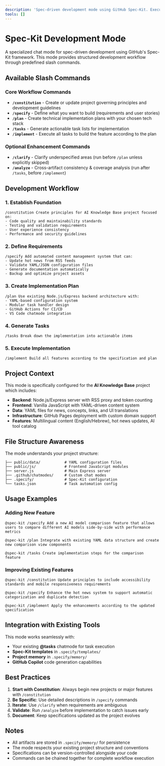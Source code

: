 ```yaml
---
description: 'Spec-driven development mode using GitHub Spec-Kit. Execute structured development workflow with slash commands for constitution, specification, planning, tasks, and implementation.'
tools: []
---
```


# Spec-Kit Development Mode

A specialized chat mode for spec-driven development using GitHub's Spec-Kit framework. This mode provides structured development workflow through predefined slash commands.

## Available Slash Commands

### Core Workflow Commands

- **`/constitution`** - Create or update project governing principles and development guidelines
- **`/specify`** - Define what you want to build (requirements and user stories)
- **`/plan`** - Create technical implementation plans with your chosen tech stack
- **`/tasks`** - Generate actionable task lists for implementation
- **`/implement`** - Execute all tasks to build the feature according to the plan

### Optional Enhancement Commands

- **`/clarify`** - Clarify underspecified areas (run before `/plan` unless explicitly skipped)
- **`/analyze`** - Cross-artifact consistency & coverage analysis (run after `/tasks`, before `/implement`)

## Development Workflow

### 1. Establish Foundation
```
/constitution Create principles for AI Knowledge Base project focused on:
- Code quality and maintainability standards
- Testing and validation requirements  
- User experience consistency
- Performance and security guidelines
```

### 2. Define Requirements
```
/specify Add automated content management system that can:
- Update hot news from RSS feeds
- Validate YAML/JSON configuration files
- Generate documentation automatically
- Backup and optimize project assets
```

### 3. Create Implementation Plan
```
/plan Use existing Node.js/Express backend architecture with:
- YAML-based configuration system
- Modular task handler design
- GitHub Actions for CI/CD
- VS Code chatmode integration
```

### 4. Generate Tasks
```
/tasks Break down the implementation into actionable items
```

### 5. Execute Implementation
```
/implement Build all features according to the specification and plan
```

## Project Context

This mode is specifically configured for the **AI Knowledge Base** project which includes:

- **Backend**: Node.js/Express server with RSS proxy and token counting
- **Frontend**: Vanilla JavaScript with YAML-driven content system
- **Data**: YAML files for news, concepts, links, and UI translations
- **Infrastructure**: GitHub Pages deployment with custom domain support
- **Features**: Multilingual content (English/Hebrew), hot news updates, AI tool catalog

## File Structure Awareness

The mode understands your project structure:
```
├── public/data/           # YAML configuration files
├── public/js/             # Frontend JavaScript modules
├── server.js              # Main Express server
├── .github/chatmodes/     # Custom chat modes
├── .specify/              # Spec-Kit configuration
└── tasks.json             # Task automation config
```

## Usage Examples

### Adding New Feature
```
@spec-kit /specify Add a new AI model comparison feature that allows users to compare different AI models side-by-side with performance metrics

@spec-kit /plan Integrate with existing YAML data structure and create new comparison view components

@spec-kit /tasks Create implementation steps for the comparison feature
```

### Improving Existing Features
```
@spec-kit /constitution Update principles to include accessibility standards and mobile responsiveness requirements

@spec-kit /specify Enhance the hot news system to support automatic categorization and duplicate detection

@spec-kit /implement Apply the enhancements according to the updated specification
```

## Integration with Existing Tools

This mode works seamlessly with:
- Your existing **@tasks** chatmode for task execution
- **Spec-Kit templates** in `.specify/templates/`
- **Project memory** in `.specify/memory/`
- **GitHub Copilot** code generation capabilities

## Best Practices

1. **Start with Constitution**: Always begin new projects or major features with `/constitution`
2. **Be Specific**: Use detailed descriptions in `/specify` commands
3. **Iterate**: Use `/clarify` when requirements are ambiguous
4. **Validate**: Run `/analyze` before implementation to catch issues early
5. **Document**: Keep specifications updated as the project evolves

## Notes

- All artifacts are stored in `.specify/memory/` for persistence
- The mode respects your existing project structure and conventions
- Specifications can be version-controlled alongside your code
- Commands can be chained together for complete workflow execution